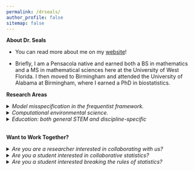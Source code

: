 ```yaml
---
permalink: /drseals/
author_profile: false
sitemap: false
---
```


**About Dr. Seals**

- You can read more about me on my [website](http://samanthaseals.github.io)!

- Briefly, I am a Pensacola native and earned both a BS in mathematics and a MS in mathematical sciences here at the University of West Florida. I then moved to Birmingham and attended the University of Alabama at Birmingham, where I earned a PhD in biostatistics.

**Research Areas**

<details>
<summary><i>Model misspecification in the frequentist framework.</i></summary> 
<ul>
  <li>How are our analysis results and overall message affected when we misspecify the design matrix, underlying distribution for the outcome, or the working covariance structure?</li>
  <li>How are analysis results and overall message affected when we break an assumption (or multiple assumptions) of the parametric model?</li>
  <li>This area generally involves performing simulation studies. We do this so that we know the true value of <i>&theta;</i>, the parameter of interest and can then quantify the effects of model misspecification. </li>
  <ul>
    <li>The bias and mean square error quantify the error in parameter estimation.</li> 
    <li>Type I error quantifies the error in statistical inference.</li>
    <li>Model fit indices quantify the error in model selection.</li>
  </ul>
</ul>
</details>

<details>
<summary><i>Computational environmental science.</i></summary> 
<ul>
  <li>Please see the <a href="https://cgmlabuwf.github.io/"><i>Computational Geomorphology & Modeling Lab.</i></a></li>
  <li>How can we use mathematics and statistics to answer questions about the natural environment around us?</li>
  <ul>
    <li>We are interested in modeling and predicting natural phenomena and changes within our local environment.</li>
  </ul>  
  <li>Because the University maintains an active research site on Pensacola Beach, we have natural opportunities for collaboration with the Department of Earth and Environmental Science.</li>
</ul>
</details>

<details>
<summary><i>Education: both general STEM and discipline-specific</i></summary> 

<ul>
  <li>What are the longitudinal effects of student-led interventions in gateway STEM courses?</li>
  <li>What instructional tools improve student outcomes in the statistics classroom?</li> 
  <li>How are student learning outcomes impacted when STEM courses naturally infuse statistics into the curriculum?</li>
  <li>When are significant learning gains made during statistics and data science graduate programs?</li>
  <ul>
    <li>Is there a difference in when learning gains are made between those in statistics, biostatistics, and data science programs?</li>
  </ul>
</ul>  
    
</details> <br>

**Want to Work Together?**

<details>
<summary><i>Are you are a researcher interested in collaborating with us?</i></summary>

<ul>
  <li>As a result of my extensive biostatistics training and experience, I truly love collaborating with other researchers, especially students. Please note that our skills are not only applicable to "science" topics -- our skills are applicable to any field where data exists!</li>
  <li>Please reach out if you think this may be a good fit! It is a wonderful experience to see how students begin connecting the dots, understanding their role as partners in scientific research.</li>
  <li>The main expectations within collaborations include a reasonable timeline for project deliverables and formal co-authorship for both the lab director and collaborating student on any resulting presentation or manuscript.</li>
</ul>

</details>

<details>
<summary><i>Are you a student interested in collaborative statistics?</i></summary>

<ul>
  <li>As a collaborative researcher and educator, I especially enjoy including students in collaborative projects. My goal is to model how to form and maintain respectful and productive collaborative relationships.</li>
  <li>This side of the lab gives students a formal collaborative experience resulting in a non-statistics or data science-focused research product to showcase to potential employers. </li>
  <li>The main expectations of collaborative students are a willingness to collaborate outside of your field, learn necessary statistical and/or science concepts, and a willingness to learn and improve your R programming skills.</li>
</ul>
</details> 

<details>

<summary><i>Are you a student interested breaking the rules of statistics?</i></summary>

<ul>
  <li>As a curious mathematician and statistician, I have a lot of "what happens to analysis results when this assumption is broken?" questions ready for students to answer via Proseminar or Capstone.</li>
  <ul>
    <li>If you think about it - you probably do too! Let's consider OLS regression. We know that OLS assumes that the residuals are normally distributed with mean 0 and some constant standard deviation.</li>
    <ul>
      <li>What happens if the residuals have a Poisson distribution? A uniform distribution?</li>
      <li>What happens if the standard deviation is not constant? How does this change depending on the level of heterogeneity?</li>
      <li>How do the observed relationships above change as our sample size increases? (i.e., what are the asymptotic properties?)</li>
    </ul>
  </ul>
  <li>The main expectations of simulation-based students are a willingness to learn necessary mathematical and/or statistical  concepts, a willingness to learn and improve their R programming skills, and to have an inherent understanding that research-related things will go very wrong more than once.</li>
</ul>
</details>
<br><br><br><br>











